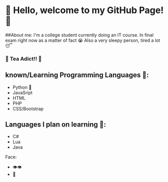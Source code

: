# 👋 Hello, welcome to my GitHub Page! 👋

##About me:
I'm a college student currently doing an IT course. In final exam right now as a matter of fact 😭
Also a very sleepy person, tired a lot😴
### 🍵 Tea Adict!! 🍵

## known/Learning Programming Languages 🧠:
- Python 🐍
- JavaSript 
- HTML
- PHP
- CSS/Bootstrap

## Languages I plan on learning 📖:
- C#
- Lua
- Java

Face:
- 👁️👁️
-  👄
